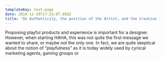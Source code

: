 ```yaml
---
templateKey: text-page
date: 2018-12-20T17:23:07.858Z
title: 'On Authenticity, the position of the Artist, and the Creative Industries'
---
```

Proposing playful products and experience is important for a designer. However, when starting HAHA, this was not quite the first message we wanted to share, or maybe not the only one. In fact, we are quite skeptical about the notion of “playfulness” as it is today widely used by cynical marketing agents, gaming groups or 
